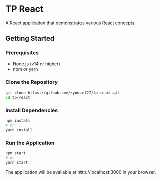 # TP React

A React application that demonstrates various React concepts.

## Getting Started

### Prerequisites

- Node.js (v14 or higher)
- npm or yarn

### Clone the Repository

```bash
git clone https://github.com/kyoucef27/tp-react.git
cd tp-react
```

### Install Dependencies

```bash
npm install
# or
yarn install
```

### Run the Application

```bash
npm start
# or
yarn start
```

The application will be available at http://localhost:3000 in your browser.
